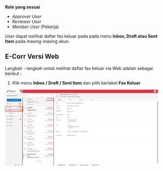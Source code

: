 **Role yang sesuai**

- *Approver User*
- *Reviewer User*
- *Member User* (Pekerja)

*User* dapat melihat daftar fax keluar pada pada menu **Inbox, Draft atau Sent Item** pada masing-masing akun. 

## **E-Corr Versi Web**

Langkah - langkah untuk melihat daftar fax keluar via Web adalah sebagai berikut :

1. Klik menu **Inbox / Draft / Sent Item** dan pilih berlabel **Fax Keluar**

![gambar](FaxKeluar/FK_Web/FK14.png)



